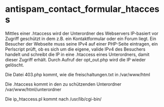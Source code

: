 # antispam_contact_formular_htaccess
Mittles einer .htaccess wird der Unterordner des Webservers IP-basiert vor Zugriff geschützt in dem z.B. ein Kontaktformular oder ein Forum liegt.
Ein Besucher der Webseite muss seine IPv4 auf einer PHP-Seite eintragen, ein Perlscript prüft, ob es sich um die eigene, valide IPv4 des Besuchers handelt und schreibt die IP in eine .htaccess eines Unterordners, damit dieser Zugriff erhält. Durch Aufruf der opt_out.php wird die IP wieder gelöscht.

Die Datei 403.php kommt, wie die freischaltungen.txt in /var/www/html

Die .htaccess kommt in den zu schützenden Unterordner /var/www/html/unterordner

Die ip_htaccess.pl kommt nach /usr/lib/cgi-bin/
